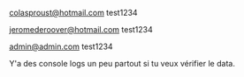 

colasproust@hotmail.com 
test1234

jeromederoover@hotmail.com
test1234

admin@admin.com 
test1234


Y'a des console logs un peu partout si tu veux vérifier le data.

